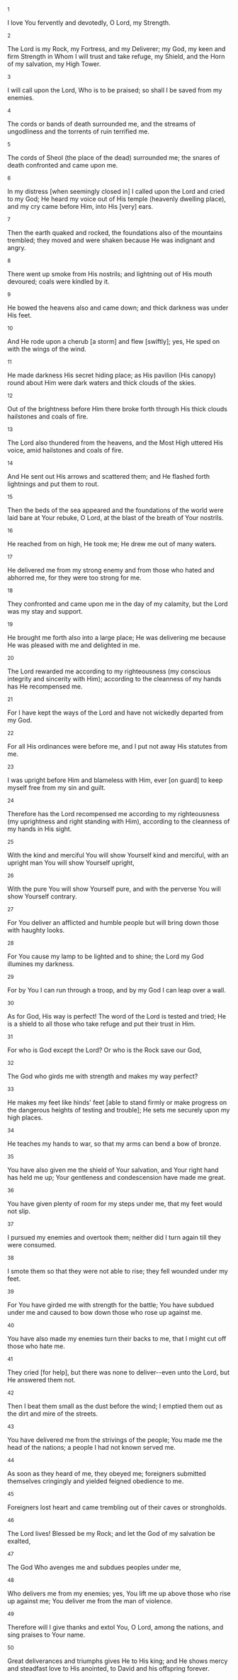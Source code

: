 <sup>1</sup> 

I love You fervently and devotedly, O Lord, my Strength. 

<sup>2</sup> 

The Lord is my Rock, my Fortress, and my Deliverer; my God, my keen and firm Strength in Whom I will trust and take refuge, my Shield, and the Horn of my salvation, my High Tower. 

<sup>3</sup> 

I will call upon the Lord, Who is to be praised; so shall I be saved from my enemies. 

<sup>4</sup> 

The cords or bands of death surrounded me, and the streams of ungodliness and the torrents of ruin terrified me. 

<sup>5</sup> 

The cords of Sheol (the place of the dead) surrounded me; the snares of death confronted and came upon me. 

<sup>6</sup> 

In my distress [when seemingly closed in] I called upon the Lord and cried to my God; He heard my voice out of His temple (heavenly dwelling place), and my cry came before Him, into His [very] ears. 

<sup>7</sup> 

Then the earth quaked and rocked, the foundations also of the mountains trembled; they moved and were shaken because He was indignant and angry. 

<sup>8</sup> 

There went up smoke from His nostrils; and lightning out of His mouth devoured; coals were kindled by it. 

<sup>9</sup> 

He bowed the heavens also and came down; and thick darkness was under His feet. 

<sup>10</sup> 

And He rode upon a cherub [a storm] and flew [swiftly]; yes, He sped on with the wings of the wind. 

<sup>11</sup> 

He made darkness His secret hiding place; as His pavilion (His canopy) round about Him were dark waters and thick clouds of the skies. 

<sup>12</sup> 

Out of the brightness before Him there broke forth through His thick clouds hailstones and coals of fire. 

<sup>13</sup> 

The Lord also thundered from the heavens, and the Most High uttered His voice, amid hailstones and coals of fire. 

<sup>14</sup> 

And He sent out His arrows and scattered them; and He flashed forth lightnings and put them to rout. 

<sup>15</sup> 

Then the beds of the sea appeared and the foundations of the world were laid bare at Your rebuke, O Lord, at the blast of the breath of Your nostrils. 

<sup>16</sup> 

He reached from on high, He took me; He drew me out of many waters. 

<sup>17</sup> 

He delivered me from my strong enemy and from those who hated and abhorred me, for they were too strong for me. 

<sup>18</sup> 

They confronted and came upon me in the day of my calamity, but the Lord was my stay and support. 

<sup>19</sup> 

He brought me forth also into a large place; He was delivering me because He was pleased with me and delighted in me. 

<sup>20</sup> 

The Lord rewarded me according to my righteousness (my conscious integrity and sincerity with Him); according to the cleanness of my hands has He recompensed me. 

<sup>21</sup> 

For I have kept the ways of the Lord and have not wickedly departed from my God. 

<sup>22</sup> 

For all His ordinances were before me, and I put not away His statutes from me. 

<sup>23</sup> 

I was upright before Him and blameless with Him, ever [on guard] to keep myself free from my sin and guilt. 

<sup>24</sup> 

Therefore has the Lord recompensed me according to my righteousness (my uprightness and right standing with Him), according to the cleanness of my hands in His sight. 

<sup>25</sup> 

With the kind and merciful You will show Yourself kind and merciful, with an upright man You will show Yourself upright, 

<sup>26</sup> 

With the pure You will show Yourself pure, and with the perverse You will show Yourself contrary. 

<sup>27</sup> 

For You deliver an afflicted and humble people but will bring down those with haughty looks. 

<sup>28</sup> 

For You cause my lamp to be lighted and to shine; the Lord my God illumines my darkness. 

<sup>29</sup> 

For by You I can run through a troop, and by my God I can leap over a wall. 

<sup>30</sup> 

As for God, His way is perfect! The word of the Lord is tested and tried; He is a shield to all those who take refuge and put their trust in Him. 

<sup>31</sup> 

For who is God except the Lord? Or who is the Rock save our God, 

<sup>32</sup> 

The God who girds me with strength and makes my way perfect? 

<sup>33</sup> 

He makes my feet like hinds' feet [able to stand firmly or make progress on the dangerous heights of testing and trouble]; He sets me securely upon my high places. 

<sup>34</sup> 

He teaches my hands to war, so that my arms can bend a bow of bronze. 

<sup>35</sup> 

You have also given me the shield of Your salvation, and Your right hand has held me up; Your gentleness and condescension have made me great. 

<sup>36</sup> 

You have given plenty of room for my steps under me, that my feet would not slip. 

<sup>37</sup> 

I pursued my enemies and overtook them; neither did I turn again till they were consumed. 

<sup>38</sup> 

I smote them so that they were not able to rise; they fell wounded under my feet. 

<sup>39</sup> 

For You have girded me with strength for the battle; You have subdued under me and caused to bow down those who rose up against me. 

<sup>40</sup> 

You have also made my enemies turn their backs to me, that I might cut off those who hate me. 

<sup>41</sup> 

They cried [for help], but there was none to deliver--even unto the Lord, but He answered them not. 

<sup>42</sup> 

Then I beat them small as the dust before the wind; I emptied them out as the dirt and mire of the streets. 

<sup>43</sup> 

You have delivered me from the strivings of the people; You made me the head of the nations; a people I had not known served me. 

<sup>44</sup> 

As soon as they heard of me, they obeyed me; foreigners submitted themselves cringingly and yielded feigned obedience to me. 

<sup>45</sup> 

Foreigners lost heart and came trembling out of their caves or strongholds. 

<sup>46</sup> 

The Lord lives! Blessed be my Rock; and let the God of my salvation be exalted, 

<sup>47</sup> 

The God Who avenges me and subdues peoples under me, 

<sup>48</sup> 

Who delivers me from my enemies; yes, You lift me up above those who rise up against me; You deliver me from the man of violence. 

<sup>49</sup> 

Therefore will I give thanks and extol You, O Lord, among the nations, and sing praises to Your name. 

<sup>50</sup> 

Great deliverances and triumphs gives He to His king; and He shows mercy and steadfast love to His anointed, to David and his offspring forever.
